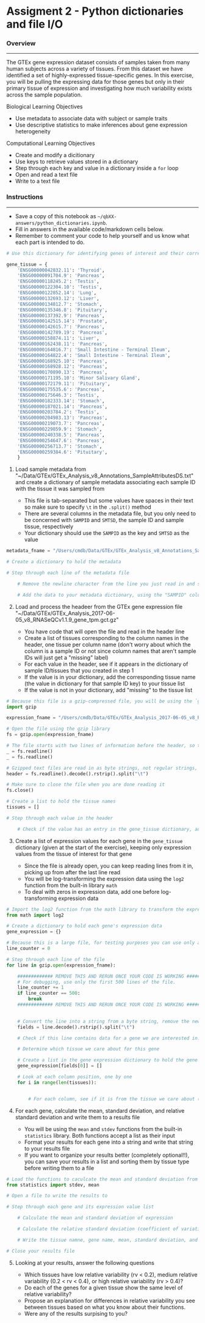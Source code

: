# Assigment 2 - Python dictionaries and file I/O

### Overview
------------

The GTEx gene expression dataset consists of samples taken from many human subjects across a variety of tissues. From this dataset we have identified a set of highly-expressed tissue-specific genes. In this exercise, you will be pulling the expressing data for those genes but only in their primary tissue of expression and investigating how much variability exists across the sample population.

Biological Learning Objectives

- Use metadata to associate data with subject or sample traits
- Use descriptive statistics to make inferences about gene expression heterogeneity

Computational Learning Objectives

- Create and modify a dicitionary
- Use keys to retrieve values stored in a dictionary
- Step through each key and value in a dictionary inside a `for` loop
- Open and read a text file
- Write to a text file

### Instructions
----------------

- Save a copy of this notebook as `~/qbXX-answers/python_dictionaries.ipynb`.
- Fill in answers in the available code/markdown cells below.
- Remember to comment your code to help yourself and us know what each part is intended to do.


```python
# Use this dictionary for identifying genes of interest and their corresponding tissue of interest

gene_tissue = {
    'ENSG00000042832.11': 'Thyroid',
    'ENSG00000091704.9': 'Pancreas',
    'ENSG00000118245.2': 'Testis',
    'ENSG00000122304.10': 'Testis',
    'ENSG00000122852.14': 'Lung',
    'ENSG00000132693.12': 'Liver',
    'ENSG00000134812.7': 'Stomach',
    'ENSG00000135346.8': 'Pituitary',
    'ENSG00000137392.9': 'Pancreas',
    'ENSG00000142515.14': 'Prostate',
    'ENSG00000142615.7': 'Pancreas',
    'ENSG00000142789.19': 'Pancreas',
    'ENSG00000158874.11': 'Liver',
    'ENSG00000162438.11': 'Pancreas',
    'ENSG00000164816.7': 'Small Intestine - Terminal Ileum',
    'ENSG00000164822.4': 'Small Intestine - Terminal Ileum',
    'ENSG00000168925.10': 'Pancreas',
    'ENSG00000168928.12': 'Pancreas',
    'ENSG00000170890.13': 'Pancreas',
    'ENSG00000171195.10': 'Minor Salivary Gland',
    'ENSG00000172179.11': 'Pituitary',
    'ENSG00000175535.6': 'Pancreas',
    'ENSG00000175646.3': 'Testis',
    'ENSG00000182333.14': 'Stomach',
    'ENSG00000187021.14': 'Pancreas',
    'ENSG00000203784.2': 'Testis',
    'ENSG00000204983.13': 'Pancreas',
    'ENSG00000219073.7': 'Pancreas',
    'ENSG00000229859.9': 'Stomach',
    'ENSG00000240338.5': 'Pancreas',
    'ENSG00000254647.6': 'Pancreas',
    'ENSG00000256713.7': 'Stomach',
    'ENSG00000259384.6': 'Pituitary',
    }

```

1. Load sample metadata from "~/Data/GTEx/GTEx_Analysis_v8_Annotations_SampleAttributesDS.txt" and create a dictionary of sample metadata associating each sample ID with the tissue it was sampled from

    - This file is tab-separated but some values have spaces in their text so make sure to specify `\t` in the `.split()` method
    - There are several columns in the metadata file, but you only need to be concerned with `SAMPID` and `SMTSD`, the sample ID and sample tissue, respectively
    - Your dictionary should use the `SAMPID` as the key and `SMTSD` as the value

```python
metadata_fname = "/Users/cmdb/Data/GTEx/GTEx_Analysis_v8_Annotations_SampleAttributesDS.txt"

# Create a dictionary to hold the metadata

# Step through each line of the metadata file

    # Remove the newline character from the line you just read in and split it by the tab character

    # Add the data to your metadata dictionary, using the "SAMPID" column value as the dictionary key and the "SMTSD" column value as the dictionary value

```

2. Load and process the headeer from the GTEx gene expression file "~/Data/GTEx/GTEx_Analysis_2017-06-05_v8_RNASeQCv1.1.9_gene_tpm.gct.gz"

    - You have code that will open the file and read in the header line
    - Create a list of tissues corresponding to the column names in the header, one tissue per column name (don't worry about which the column is a sample ID or not since column names that aren't sample IDs will just get a "missing" label)
    - For each value in the header, see if it appears in the dictionary of sample ID/tissues that you created in step 1
    - If the value is in your dictionary, add the corresponding tissue name (the value in dictionary for that sample ID key) to your tissue list
    - If the value is not in your dictionary, add "missing" to the tissue list

```python
# Because this file is a gzip-compressed file, you will be using the `gzip` library that comes with python
import gzip

expression_fname = "/Users/cmdb/Data/GTEx/GTEx_Analysis_2017-06-05_v8_RNASeQCv1.1.9_gene_tpm.gct.gz"

# Open the file using the gzip library
fs = gzip.open(expression_fname)

# The file starts with two lines of information before the header, so these are skipped using 2 calls of `.readline()` without keeping the returned data
_ = fs.readline()
_ = fs.readline()

# Gzipped text files are read in as byte strings, not regular strings, so you will see that `.decode()` is included after `.readline()` to convert the input into a string
header = fs.readline().decode().rstrip().split("\t")

# Make sure to close the file when you are done reading it
fs.close()

# Create a list to hold the tissue names
tissues = []

# Step through each value in the header

    # Check if the value has an entry in the gene_tissue dictionary, adding either the tissue corresponding to that entry or "missing" to your tissues list

```

3. Create a list of expression values for each gene in the `gene_tissue` dictionary (given at the start of the exercise), keeping only expression values from the tissue of interest for that gene

    - Since the file is already open, you can keep reading lines from it in, picking up from after the last line read
    - You will be log-transforming the expression data using the `log2` function from the built-in library `math`
    - To deal with zeros in expression data, add one before log-transforming expression data

```python
# Import the log2 function from the math library to transform the expression counts
from math import log2

# Create a dictionary to hold each gene's expression data
gene_expression = {}

# Because this is a large file, for testing purposes you can use only a small portion of the file to test your code
line_counter = 0

# Step through each line of the file
for line in gzip.open(expression_fname):

    ############# REMOVE THIS AND RERUN ONCE YOUR CODE IS WORKING ####################
    # For debugging, use only the first 500 lines of the file.
    line_counter += 1
    if line_counter == 500:
        break
    ############# REMOVE THIS AND RERUN ONCE YOUR CODE IS WORKING ####################
    

    # Convert the line into a string from a byte string, remove the newline character at the end, and split it by tab characters
    fields = line.decode().rstrip().split("\t")

    # Check if this line contains data for a gene we are interested in. If not, skip it

    # Determine which tissue we care about for this gene

    # Create a list in the gene expression dictionary to hold the gene's data
    gene_expression[fields[0]] = []

    # Look at each column position, one by one
    for i in range(len(tissues)):


        # For each column, see if it is from the tissue we care about (using the tissues list). If so, add that field to our gene expression list, first transforming it with log2(1 + float(field[i])) 

```

4. For each gene, calculate the mean, standard deviation, and relative standard deviation and write them to a results file

    - You will be using the `mean` and `stdev` functions from the built-in `statistics` library. Both functions accept a list as their input
    - Format your results for each gene into a string and write that string to your results file
    - If you want to organize your results better (completely optional!!), you can save your results in a list and sorting them by tissue type before writing them to a file

```python
# Load the functions to caculcate the mean and standard deviation from a list
from statistics import stdev, mean

# Open a file to write the results to

# Step through each gene and its expression value list

    # Calculate the mean and standard deviation of expression

    # Calculate the relative standard deviation (coefficient of variation, std / mean)

    # Write the tissue namne, gene name, mean, standard deviation, and relative standard deviation to your results file

# Close your results file

```

5. Looking at your results, answer the following questions

    - Which tissues have low relative variability (rv < 0.2), medium relative variability (0.2 < rv < 0.4), or high relative variability (rv > 0.4)?
    - Do each of the genes for a given tissue show the same level of relative variability?
    - Propose an explanation for differences in relative variability you see between tissues based on what you know about their functions.
    - Were any of the results surpising to you?
